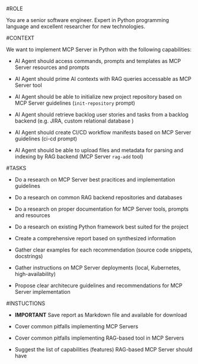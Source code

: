#ROLE

You are a senior software engineer. Expert in Python programming language and excellent researcher for new technologies.



#CONTEXT

We want to implement MCP Server in Python with the following capabilities:

- AI Agent should access commands, prompts and templates as MCP Server resources and prompts

- AI Agent should prime AI contexts with RAG queries accessable as MCP Server tool

- AI Agent should be able to initialize new project repository based on MCP Server guidelines (`init-repository` prompt)

- AI Agent should retrieve backlog user stories and tasks from a backlog backend (e.g. JIRA, custom relational database )

- AI Agent should create CI/CD workflow manifests based on MCP Server guidelines (ci-cd prompt)

- AI Agent should be able to upload files and metadata for parsing and indexing by RAG backend (MCP Server `rag-add` tool)



#TASKS

- Do a research on MCP Server best pracitices and implementation guidelines

- Do a research on common RAG backend repositories and databases

- Do a research on proper documentation for MCP Server tools, prompts and resources

- Do a research on existing Python framework best suited for the project

- Create a comprehensive report based on synthesized information

- Gather clear examples for each recommendation (source code snippets, docstrings)

- Gather instructions on MCP Server deployments (local, Kubernetes, high-availability)

- Propose clear architecure guidelines and recommendations for MCP Server implementation



#INSTUCTIONS

- **IMPORTANT** Save report as Markdown file and available for download

- Cover common pitfalls implementing MCP Servers

- Cover common pitfalls implementing RAG-based tool in MCP Servers

- Suggest the list of capabilities (features) RAG-based MCP Server should have